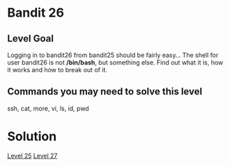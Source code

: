 <h1>Bandit 26</h1>

<h2 id="level-goal">Level Goal</h2>
<p>Logging in to bandit26 from bandit25 should be fairly easy…
The shell for user bandit26 is not <strong>/bin/bash</strong>, but something else.
Find out what it is, how it works and how to break out of it.</p>

<h2 id="commands-you-may-need-to-solve-this-level">Commands you may need to solve this level</h2>
<p>ssh, cat, more, vi, ls, id, pwd</p>


<h1>Solution</h1>

<a href="bandit25.md">Level 25</a>             <a href="bandit27.md">Level 27</a>
